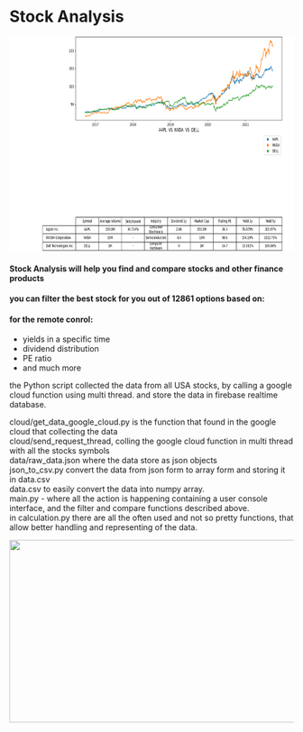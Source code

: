 <h1>Stock Analysis</h1>

<img src="https://github.com/eilon1996/stock-analysis/blob/master/stock.png" width="768" height="380"/>

<h4>Stock Analysis will help you find and compare stocks and other finance products</h4>
<h4>you can filter the best stock for you out of 12861 options based on:</h4>

<h4>for the remote conrol:  </h4>
<ul>
  <li>yields in a specific time</li>
  <li>dividend distribution</li>
  <li>PE ratio  </li>
  <li>and much more </li>
</ul>

 
the Python script collected the data from all USA stocks, by calling a google cloud function using multi thread.
and store the data in firebase realtime database.

cloud/get_data_google_cloud.py is the function that found in the google cloud that collecting the data  
cloud/send_request_thread, colling the google cloud function in multi thread with all the stocks symbols  
data/raw_data.json where the data store as json objects  
json_to_csv.py convert the data from json form to array form and storing it in data.csv  
data.csv to easily convert the data into numpy array.  
main.py - where all the action is happening containing a user console interface, and the filter and compare functions described above.  
in calculation.py there are all the often used and not so pretty functions, that allow better handling and representing of the data.  


<img src="https://github.com/eilon1996/stock-analysis/blob/master/stocks.gif" width="640" height="324"/>
